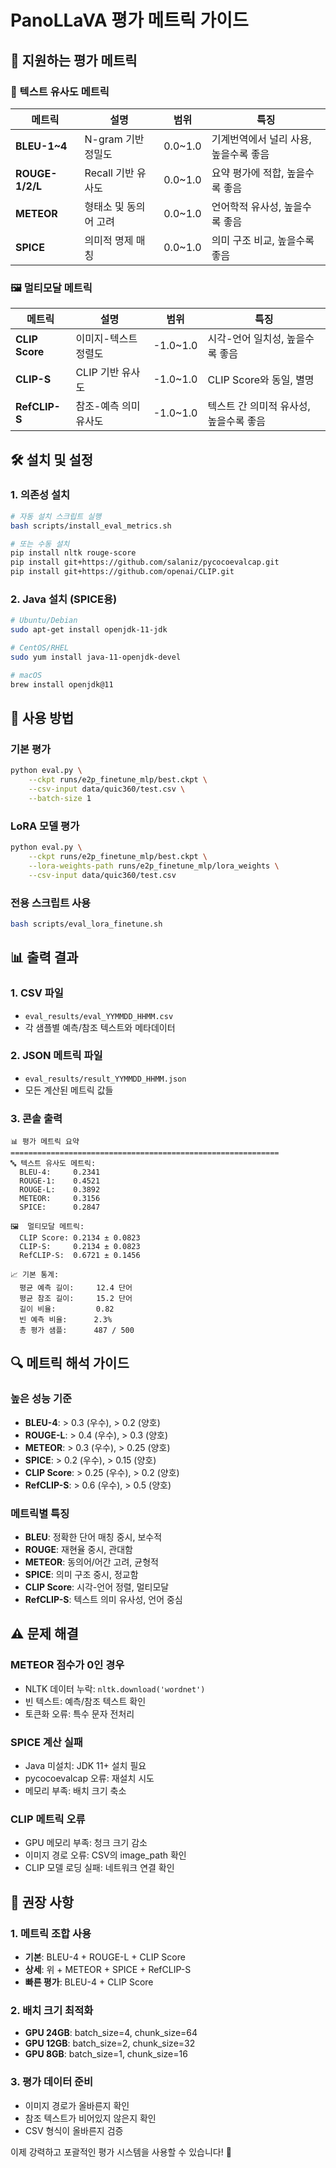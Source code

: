 # PanoLLaVA 평가 메트릭 가이드

## 🎯 지원하는 평가 메트릭

### 📝 텍스트 유사도 메트릭

| 메트릭 | 설명 | 범위 | 특징 |
|--------|------|------|------|
| **BLEU-1~4** | N-gram 기반 정밀도 | 0.0~1.0 | 기계번역에서 널리 사용, 높을수록 좋음 |
| **ROUGE-1/2/L** | Recall 기반 유사도 | 0.0~1.0 | 요약 평가에 적합, 높을수록 좋음 |
| **METEOR** | 형태소 및 동의어 고려 | 0.0~1.0 | 언어학적 유사성, 높을수록 좋음 |
| **SPICE** | 의미적 명제 매칭 | 0.0~1.0 | 의미 구조 비교, 높을수록 좋음 |

### 🖼️ 멀티모달 메트릭

| 메트릭 | 설명 | 범위 | 특징 |
|--------|------|------|------|
| **CLIP Score** | 이미지-텍스트 정렬도 | -1.0~1.0 | 시각-언어 일치성, 높을수록 좋음 |
| **CLIP-S** | CLIP 기반 유사도 | -1.0~1.0 | CLIP Score와 동일, 별명 |
| **RefCLIP-S** | 참조-예측 의미 유사도 | -1.0~1.0 | 텍스트 간 의미적 유사성, 높을수록 좋음 |

## 🛠️ 설치 및 설정

### 1. 의존성 설치
```bash
# 자동 설치 스크립트 실행
bash scripts/install_eval_metrics.sh

# 또는 수동 설치
pip install nltk rouge-score
pip install git+https://github.com/salaniz/pycocoevalcap.git
pip install git+https://github.com/openai/CLIP.git
```

### 2. Java 설치 (SPICE용)
```bash
# Ubuntu/Debian
sudo apt-get install openjdk-11-jdk

# CentOS/RHEL  
sudo yum install java-11-openjdk-devel

# macOS
brew install openjdk@11
```

## 🚀 사용 방법

### 기본 평가
```bash
python eval.py \
    --ckpt runs/e2p_finetune_mlp/best.ckpt \
    --csv-input data/quic360/test.csv \
    --batch-size 1
```

### LoRA 모델 평가
```bash
python eval.py \
    --ckpt runs/e2p_finetune_mlp/best.ckpt \
    --lora-weights-path runs/e2p_finetune_mlp/lora_weights \
    --csv-input data/quic360/test.csv
```

### 전용 스크립트 사용
```bash
bash scripts/eval_lora_finetune.sh
```

## 📊 출력 결과

### 1. CSV 파일
- `eval_results/eval_YYMMDD_HHMM.csv`
- 각 샘플별 예측/참조 텍스트와 메타데이터

### 2. JSON 메트릭 파일
- `eval_results/result_YYMMDD_HHMM.json`
- 모든 계산된 메트릭 값들

### 3. 콘솔 출력
```
📊 평가 메트릭 요약
============================================================
🔤 텍스트 유사도 메트릭:
  BLEU-4:     0.2341
  ROUGE-1:    0.4521
  ROUGE-L:    0.3892
  METEOR:     0.3156
  SPICE:      0.2847

🖼️  멀티모달 메트릭:
  CLIP Score: 0.2134 ± 0.0823
  CLIP-S:     0.2134 ± 0.0823
  RefCLIP-S:  0.6721 ± 0.1456

📈 기본 통계:
  평균 예측 길이:     12.4 단어
  평균 참조 길이:     15.2 단어
  길이 비율:         0.82
  빈 예측 비율:      2.3%
  총 평가 샘플:      487 / 500
```

## 🔍 메트릭 해석 가이드

### 높은 성능 기준
- **BLEU-4**: > 0.3 (우수), > 0.2 (양호)
- **ROUGE-L**: > 0.4 (우수), > 0.3 (양호)  
- **METEOR**: > 0.3 (우수), > 0.25 (양호)
- **SPICE**: > 0.2 (우수), > 0.15 (양호)
- **CLIP Score**: > 0.25 (우수), > 0.2 (양호)
- **RefCLIP-S**: > 0.6 (우수), > 0.5 (양호)

### 메트릭별 특징
- **BLEU**: 정확한 단어 매칭 중시, 보수적
- **ROUGE**: 재현율 중시, 관대함
- **METEOR**: 동의어/어간 고려, 균형적
- **SPICE**: 의미 구조 중시, 정교함
- **CLIP Score**: 시각-언어 정렬, 멀티모달
- **RefCLIP-S**: 텍스트 의미 유사성, 언어 중심

## ⚠️ 문제 해결

### METEOR 점수가 0인 경우
- NLTK 데이터 누락: `nltk.download('wordnet')`
- 빈 텍스트: 예측/참조 텍스트 확인
- 토큰화 오류: 특수 문자 전처리

### SPICE 계산 실패
- Java 미설치: JDK 11+ 설치 필요
- pycocoevalcap 오류: 재설치 시도
- 메모리 부족: 배치 크기 축소

### CLIP 메트릭 오류  
- GPU 메모리 부족: 청크 크기 감소
- 이미지 경로 오류: CSV의 image_path 확인
- CLIP 모델 로딩 실패: 네트워크 연결 확인

## 🎯 권장 사항

### 1. 메트릭 조합 사용
- **기본**: BLEU-4 + ROUGE-L + CLIP Score
- **상세**: 위 + METEOR + SPICE + RefCLIP-S
- **빠른 평가**: BLEU-4 + CLIP Score

### 2. 배치 크기 최적화
- **GPU 24GB**: batch_size=4, chunk_size=64
- **GPU 12GB**: batch_size=2, chunk_size=32  
- **GPU 8GB**: batch_size=1, chunk_size=16

### 3. 평가 데이터 준비
- 이미지 경로가 올바른지 확인
- 참조 텍스트가 비어있지 않은지 확인
- CSV 형식이 올바른지 검증

이제 강력하고 포괄적인 평가 시스템을 사용할 수 있습니다! 🚀
